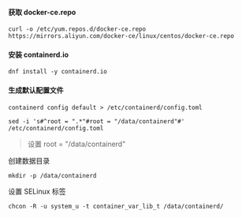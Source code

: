 #### 获取 docker-ce.repo

```shell
curl -o /etc/yum.repos.d/docker-ce.repo https://mirrors.aliyun.com/docker-ce/linux/centos/docker-ce.repo
```

#### 安装 containerd.io

```shell
dnf install -y containerd.io
```

#### 生成默认配置文件

```shell
containerd config default > /etc/containerd/config.toml
```

```shell
sed -i 's#^root = ".*"#root = "/data/containerd"#' /etc/containerd/config.toml
```

> 设置 root = "/data/containerd"

创建数据目录

```shell
mkdir -p /data/containerd
```

设置 SELinux 标签

```shell
chcon -R -u system_u -t container_var_lib_t /data/containerd/
```
